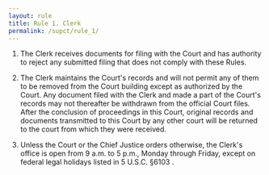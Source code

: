```yaml
---
layout: rule
title: Rule 1. Clerk
permalink: /supct/rule_1/
---
```


1. The Clerk receives documents for filing with the Court and has authority to reject any submitted filing that does not comply with these Rules.

2. The Clerk maintains the Court's records and will not permit any of them to be removed from the Court building except as authorized by the Court. Any document filed with the Clerk and made a part of the Court's records may not thereafter be withdrawn from the official Court files. After the conclusion of proceedings in this Court, original records and documents transmitted to this Court by any other court will be returned to the court from which they were received.

3. Unless the Court or the Chief Justice orders otherwise, the Clerk's office is open from 9 a.m. to 5 p.m., Monday through Friday, except on federal legal holidays listed in 5 U.S.C. §6103 .